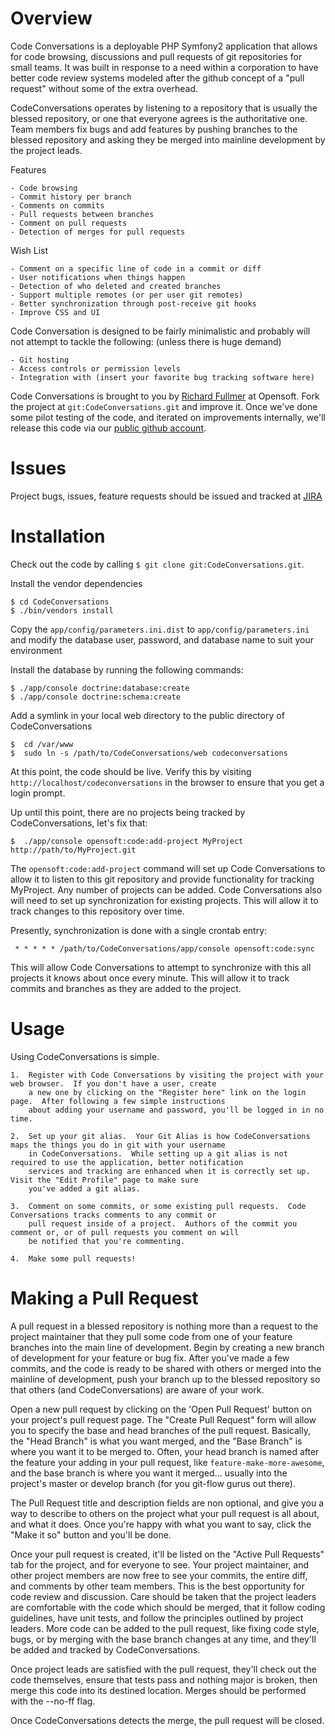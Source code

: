 Overview
========

Code Conversations is a deployable PHP Symfony2 application that allows for code browsing, discussions and pull requests
of git repositories for small teams.  It was built in response to a need within a corporation to have better code review
systems modeled after the github concept of a "pull request" without some of the extra overhead.

CodeConversations operates by listening to a repository that is usually the blessed repository, or one that everyone
agrees is the authoritative one.  Team members fix bugs and add features by pushing branches to the blessed repository
and asking they be merged into mainline development by the project leads.

Features

	- Code browsing
	- Commit history per branch
	- Comments on commits
	- Pull requests between branches
	- Comment on pull requests
	- Detection of merges for pull requests

Wish List

	- Comment on a specific line of code in a commit or diff
	- User notifications when things happen
	- Detection of who deleted and created branches
	- Support multiple remotes (or per user git remotes)
	- Better synchronization through post-receive git hooks
	- Improve CSS and UI

Code Conversation is designed to be fairly minimalistic and probably will not attempt to tackle the following: (unless
there is huge demand)

	- Git hosting
	- Access controls or permission levels
	- Integration with (insert your favorite bug tracking software here)

Code Conversations is brought to you by [Richard Fullmer](http://github.com/richardfullmer) at Opensoft.  Fork the project
at `git:CodeConversations.git` and improve it.  Once we've done some pilot testing of the code, and iterated on improvements
internally, we'll release this code via our [public github account](http://github.com/opensoft).

Issues
======

Project bugs, issues, feature requests should be issued and tracked at [JIRA](https://jira.farheap.com/browse/CC)

Installation
=============

Check out the code by calling `$ git clone git:CodeConversations.git`.

Install the vendor dependencies

	$ cd CodeConversations
	$ ./bin/vendors install

Copy the `app/config/parameters.ini.dist` to `app/config/parameters.ini` and modify the database user, password, and
database name to suit your environment

Install the database by running the following commands:

	$ ./app/console doctrine:database:create
	$ ./app/console doctrine:schema:create

Add a symlink in your local web directory to the public directory of CodeConversations

	$  cd /var/www
	$  sudo ln -s /path/to/CodeConversations/web codeconversations

At this point, the code should be live.  Verify this by visiting `http://localhost/codeconversations` in the browser to
ensure that you get a login prompt.

Up until this point, there are no projects being tracked by CodeConversations, let's fix that:

	$  ./app/console opensoft:code:add-project MyProject http://path/to/MyProject.git

The `opensoft:code:add-project` command will set up Code Conversations to allow it to listen to this git repository and
provide functionality for tracking MyProject. Any number of projects can be added. Code Conversations also will need to
set up synchronization for existing projects.  This will allow it to track changes to this repository over time.

Presently, synchronization is done with a single crontab entry:

     * * * * * /path/to/CodeConversations/app/console opensoft:code:sync

This will allow Code Conversations to attempt to synchronize with this all projects it knows about once every minute.  This
will allow it to track commits and branches as they are added to the project.

Usage
=====

Using CodeConversations is simple.

	1.  Register with Code Conversations by visiting the project with your web browser.  If you don't have a user, create
	    a new one by clicking on the "Register here" link on the login page.  After following a few simple instructions
	    about adding your username and password, you'll be logged in in no time.

	2.  Set up your git alias.  Your Git Alias is how CodeConversations maps the things you do in git with your username
	    in CodeConversations.  While setting up a git alias is not required to use the application, better notification
	    services and tracking are enhanced when it is correctly set up.  Visit the "Edit Profile" page to make sure
	    you've added a git alias.

	3.  Comment on some commits, or some existing pull requests.  Code Conversations tracks comments to any commit or
	    pull request inside of a project.  Authors of the commit you comment or, or of pull requests you comment on will
	    be notified that you're commenting.
	    
	4.  Make some pull requests!

Making a Pull Request
=====================

A pull request in a blessed repository is nothing more than a request to the project maintainer that they pull some code
from one of your feature branches into the main line of development.  Begin by creating a new branch of development for
your feature or bug fix.  After you've made a few commits, and the code is ready to be shared with others or merged into
the mainline of development, push your branch up to the blessed repository so that others (and CodeConversations) are
aware of your work.

Open a new pull request by clicking on the 'Open Pull Request' button on your project's pull request page.  The "Create
Pull Request" form will allow you to specify the base and head branches of the pull request.  Basically, the "Head
Branch" is what you want merged, and the "Base Branch" is where you want it to be merged to.  Often, your head branch is
named after the feature your adding in your pull request, like `feature-make-more-awesome`, and the base branch is where
you want it merged... usually into the project's master or develop branch (for you git-flow gurus out there).

The Pull Request title and description fields are non optional, and give you a way to describe to others on the project
what your pull request is all about, and what it does.  Once you're happy with what you want to say, click the "Make it
so" button and you'll be done.

Once your pull request is created, it'll be listed on the "Active Pull Requests" tab for the project, and for everyone
to see.  Your project maintainer, and other project members are now free to see your commits, the entire diff, and
comments by other team members.  This is the best opportunity for code review and discussion.  Care should be taken that
the project leaders are comfortable with the code which should be merged, that it follow coding guidelines, have unit
tests, and follow the principles outlined by project leaders.  More code can be added to the pull request, like fixing
code style, bugs, or by merging with the base branch changes at any time, and they'll be added and tracked by
CodeConversations.

Once project leads are satisfied with the pull request, they'll check out the code themselves, ensure that tests pass
and nothing major is broken, then merge this code into its destined location.  Merges should be performed with the --no-ff
flag.

Once CodeConversations detects the merge, the pull request will be closed.

